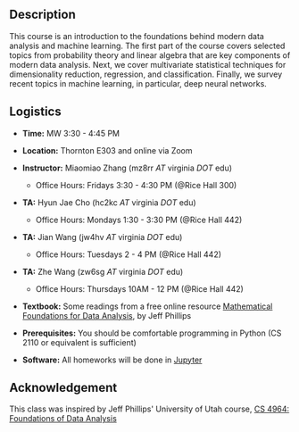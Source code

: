 ## Description

This course is an introduction to the foundations behind modern data analysis
and machine learning.  The first part of the course covers selected topics from
probability theory and linear algebra that are key components of modern data
analysis. Next, we cover multivariate statistical techniques for dimensionality
reduction, regression, and classification. Finally, we survey recent topics in
machine learning, in particular, deep neural networks.

## Logistics

* **Time:** MW 3:30 - 4:45 PM
* **Location:** Thornton E303 and online via Zoom
* **Instructor:** Miaomiao Zhang (mz8rr *AT* virginia *DOT* edu)
  - Office Hours: Fridays 3:30 - 4:30 PM (@Rice Hall 300)
* **TA:** Hyun Jae Cho (hc2kc *AT* virginia *DOT* edu)
  - Office Hours:  Mondays 1:30 - 3:30 PM (@Rice Hall 442)
* **TA:** Jian Wang (jw4hv *AT* virginia *DOT* edu)
  - Office Hours: Tuesdays 2 - 4 PM (@Rice Hall 442)
* **TA:** Zhe Wang (zw6sg *AT* virginia *DOT* edu)
  - Office Hours: Thursdays 10AM - 12 PM (@Rice Hall 442)

* **Textbook:** Some readings from a free online resource [Mathematical Foundations for Data Analysis](http://www.cs.utah.edu/~jeffp/M4D/M4D.html), by Jeff Phillips
* **Prerequisites:** You should be comfortable programming in Python (CS 2110 or equivalent is sufficient)
* **Software:** All homeworks will be done in [Jupyter](https://jupyter.org)

## Acknowledgement
This class was inspired by Jeff Phillips' University of Utah course, [CS 4964: Foundations of Data Analysis](http://www.cs.utah.edu/~jeffp/teaching/FoDA.html)
